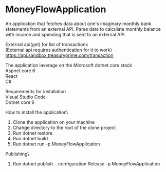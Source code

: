 # MoneyFlowApplication

An application that fetches data about one's imaginary monthly bank statements from an external API. Parse data to calculate monthly balance with income and spending that is sent to an external API.

External api(get) for list of transactions\
(External api requires authentication for it to work)\
https://api.sandbox.treasuryprime.com/transaction

The application laverage on the Microsoft dotnet core stack\
Aspnet core 6\
React\
C#

Requirements for installation\
Visual Studio Code\
Dotnet core 6

How to install the application\
1. Clone the application on your machine
2. Change directory to the root of the clone project
3. Run dotnet restore
4. Run dotnet build
5. Run dotnet run -p MoneyFlowApplication

Publishing\
1. Run dotnet publish --configuration Release -p MoneyFlowApplication
